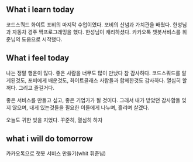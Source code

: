 ## What i learn today
코드스쿼드 화이트 포비의 마지막 수업이였다. 포비의 신념과 가치관을 배웠다.
한성님과 자동차 경주 짝프로그래밍을 했다. 한성님이 캐리하셨다.
카카오톡 챗봇서비스를 휘준님의 도움으로 시작했다.

## What i feel today
나는 정말 행운이 많다. 좋은 사람을 너무도 많이 만났다 참 감사하다. 코드스쿼드를 알게된것도, 포비에게 배운것도, 화이트클래스 사람들과 함께한것도
감사하다.
열심히 할꺼다.
그리고 즐길거다.

좋은 서비스를 만들고 싶고, 좋은 기업가가 될 것이다.
그래서 내가 받았던 감사함들 잊지 않으며,
내게 있는것들을 필요한 이들에게 나누며, 흘리며 살겠다.

오늘도 귀한 빚을 지었다.
꾸준히, 열심히 하자


## what i will do tomorrow
카카오톡으로 챗봇 서비스 만들기(whit 휘준님)
